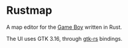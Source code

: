 # Rustmap
A map editor for the [Game Boy](https://en.wikipedia.org/wiki/Game_Boy) written in Rust.

The UI uses GTK 3.16, through [gtk-rs](https://github.com/gtk-rs/) bindings.
